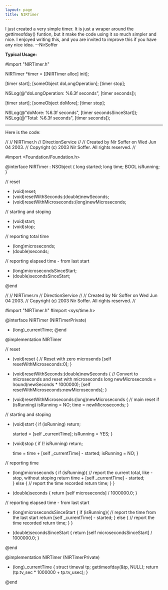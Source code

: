 ```yaml
---
layout: page
title: NIRTimer
---
```


I just created a very simple timer. It is just a wraper around the gettimeofday() funtion, but it make the code using it so much simpler and nice. I enjoyed writing this, and you are invited to improve this if you have any nice idea. --NirSoffer

**Typical Usage:**
    
#import "NIRTimer.h"

NIRTimer *timer = [[NIRTimer alloc] init];

[timer start];
[someObject doLongOperation];
[timer stop];

NSLog(@"doLongOperation: %6.3f seconds", [timer seconds]);

[timer start];
[someObject doMore];
[timer stop];

NSLog(@"doMore: %6.3f seconds", [timer secondsSinceStart]);
NSLog(@"Total: %6.3f seconds", [timer seconds]);




----

Here is the code:
    
//
//  NIRTimer.h
//  DirectionService
//
//  Created by Nir Soffer on Wed Jun 04 2003.
//  Copyright (c) 2003 Nir Soffer. All rights reserved.
//


#import <Foundation/Foundation.h>


@interface NIRTimer : NSObject
{
    long started;
    long time;
    BOOL isRunning;
}

// reset
- (void)reset;
- (void)resetWithSeconds:(double)newSeconds;
- (void)resetWithMicroseconds:(long)newMicroseconds;

// starting and stoping
- (void)start;
- (void)stop;

// reporting total time
- (long)microseconds;
- (double)seconds;

// reporting elapsed time - from last start
- (long)microsecondsSinceStart;
- (double)secondsSinceStart;

@end


//
//  NIRTimer.m
//  DirectionService
//
//  Created by Nir Soffer on Wed Jun 04 2003.
//  Copyright (c) 2003 Nir Soffer. All rights reserved.
//

#import "NIRTimer.h"
#import <sys/time.h>

@interface NIRTimer (NIRTimerPrivate)
- (long)_currentTime;
@end

@implementation NIRTimer

// reset
- (void)reset
{
    // Reset with zero microsends
    [self resetWithMicroseconds:0];
}

- (void)resetWithSeconds:(double)newSeconds
{
    // Convert to microseconds and reset with microseconds
    long newMicroseconds = lround(newSeconds * 1000000);
    [self resetWithMicroseconds:newMicroseconds];
}

- (void)resetWithMicroseconds:(long)newMicroseconds
{
    // main reset
    if (isRunning) isRunning = NO;
    time = newMicroseconds;
}

// starting and stoping
- (void)start
{
    if (isRunning) return;
    
    started = [self _currentTime];
    isRunning = YES;
}

- (void)stop
{
    if (! isRunning) return;

    time = time + [self _currentTime] - started;
    isRunning = NO;
}

// reporting time
- (long)microseconds
{
    if (isRunning){
        // report the current total, like -stop, without stoping
        return time + [self _currentTime] - started;       
    } else {
        // report the time recorded
        return time;
    }
}

- (double)seconds
{
    return [self microseconds] / 1000000.0;
}

// reporting elapsed time - from last start
- (long)microsecondsSinceStart
{
    if (isRunning){
        // report the time from the last start
        return [self _currentTime] - started;
    } else {
        // report the time recorded
        return time;
    }
}

- (double)secondsSinceStart
{
    return [self microsecondsSinceStart] / 1000000.0;
}

@end

@implementation NIRTimer (NIRTimerPrivate)

- (long)_currentTime
{
    struct timeval tp;
    gettimeofday(&tp, NULL);
    return (tp.tv_sec * 1000000 + tp.tv_usec);
}

@end



